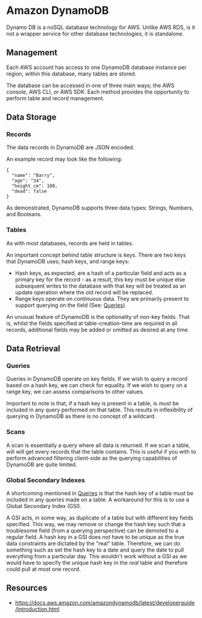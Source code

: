 # Amazon DynamoDB
Dynamo DB is a noSQL database technology for AWS. Unlike AWS RDS, is it not a wrapper service for other database technologies, it is standalone.

## Management
Each AWS account has access to one DynamoDB database instance per region, within this database, many tables are stored.

The database can be accessed in one of three main ways; the AWS console, AWS CLI, or AWS SDK. Each method provides the opportunity to perform table and record management.

## Data Storage
### Records
The data records in DynamoDB are JSON encoded.

An example record may look like the following:

```
{
  "name": "Barry",
  "age": "34",
  "height_cm": 180,
  "dead": false
}
```

As demonstrated, DynamoDB supports three data types: Strings, Numbers, and Booleans.

### Tables
As with most databases, records are held in tables.

An important concept behind table structure is keys. There are two keys that DynamoDB uses; hash keys, and range keys:

 * Hash keys, as expected, are a hash of a particular field and acts as a primary key for the record - as a result, this key must be unique else subsequent writes to the database with that key will be treated as an update operation where the old record will be replaced.
 * Range keys operate on continuous data. They are primarily present to support querying on the field (See: [Queries](#Queries)).

An unusual feature of DynamoDB is the optionality of non-key fields. That is, whilst the fields specified at table-creation-time are required in all records, additional fields may be added or omitted as desired at any time.

## Data Retrieval
### Queries
Queries in DynamoDB operate on key fields. If we wish to query a record based on a hash key, we can check for equality. If we wish to query on a range key, we can assess comparisons to other values.

Important to note is that, if a hash key is present in a table, is *must* be included in any query performed on that table. This results in inflexibility of querying in DynamoDB as there is no concept of a wildcard.

### Scans
A scan is essentially a query where all data is returned. If we scan a table, will will get every records that the table contains. This is useful if you with to perform advanced filtering client-side as the querying capabilities of DynamoDB are quite limited.

### Global Secondary Indexes
A shortcoming mentioned in [Queries](#Queries) is that the hash key of a table must be included in any queries made on a table. A workaround for this is to use a Global Secondary Index (GSI).

A GSI acts, in some way, as duplicate of a table but with different key fields specified. This way, we may remove or change the hash key such that a troublesome field (from a querying perspective) can be demoted to a regular field. A hash key in a GSI does not have to be unique as the true data constraints are dictated by the "real" table. Therefore, we can do something such as set the hash key to a date and query the date to pull everything from a particular day. This wouldn't work without a GSI as we would have to specify the unique hash key in the *real* table and therefore could pull at most one record.

## Resources
* https://docs.aws.amazon.com/amazondynamodb/latest/developerguide/Introduction.html
